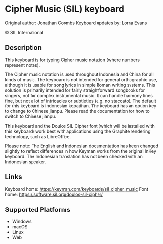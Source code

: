 Cipher Music (SIL) keyboard
===========================

Original author: Jonathan Coombs
Keyboard updates by: Lorna Evans

© SIL International

Description
-----------

This keyboard is for typing Cipher music notation (where numbers 
represent notes).

The Cipher music notation is used throughout Indonesia and China 
for all kinds of music. The keyboard is not intended for general 
orthographic use, although it is usable for song lyrics in simple 
Roman writing systems. This solution is primarily intended for 
fairly straightforward songbooks for singers, not for complex 
instrumental music. It can handle harmony lines fine, but not a 
lot of intricacies or subtleties (e.g. no staccato). The default 
for this keyboard is Indonesian kepatihan. The keyboard has an 
option key to change to Chinese jianpu. Please read the 
documentation for how to switch to Chinese jianpu.

This keyboard and the Doulos SIL Cipher font (which will be installed
with this keyboard) work best with applications using the Graphite 
rendering technology, such as LibreOffice.

Please note: The English and Indonesian documentation has been changed slightly
to reflect differences in how Keyman works from the original InKey keyboard.
The Indonesian translation has not been checked with an Indonesian speaker. 

Links
-----
Keyboard home: https://keyman.com/keyboards/sil_cipher_music
Font home: https://software.sil.org/doulos-sil-cipher/

Supported Platforms
-------------------
 * Windows
 * macOS
 * Linux
 * Web
